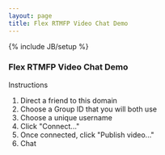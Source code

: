 ```yaml
---
layout: page
title: Flex RTMFP Video Chat Demo
---
```

{% include JB/setup %}

### Flex RTMFP Video Chat Demo 

Instructions
1. Direct a friend to this domain
2. Choose a Group ID that you will both use
3. Choose a unique username
4. Click "Connect..."
5. Once connected, click "Publish video..."
6. Chat

<div id="flashContent" style="width:500px;height:500px;">
</div>
      
<script type="text/javascript" src="assets/flex-rtmfp/swfobject.js">
</script>
<script type="text/javascript">
    // For version detection, set to min. required Flash Player version, or 0 (or 0.0.0), for no version detection. 
    var swfVersionStr = "11.1.0";
    // To use express install, set to playerProductInstall.swf, otherwise the empty string. 
    var xiSwfUrlStr = "";
    var flashvars = {};
    var params = {};
    params.quality = "high";
    params.bgcolor = "#ffffff";
    params.allowscriptaccess = "sameDomain";
    params.allowfullscreen = "true";
    var attributes = {};
    attributes.id = "Main";
    attributes.name = "Main";
    attributes.align = "middle";
    swfobject.embedSWF(
        "assets/flex-rtmfp/Main.swf", "flashContent", 
        "800px", "600px", 
        swfVersionStr, xiSwfUrlStr, 
        flashvars, params, attributes);
    // JavaScript enabled so display the flashContent div in case it is not replaced with a swf object.
    swfobject.createCSS("#flashContent", "display:block;text-align:left;");
</script>